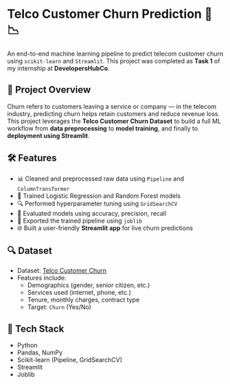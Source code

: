 # Telco Customer Churn Prediction 🧠📉

An end-to-end machine learning pipeline to predict telecom customer churn using `scikit-learn` and `Streamlit`. This project was completed as **Task 1** of my internship at **DevelopersHubCo**.

## 📌 Project Overview

Churn refers to customers leaving a service or company — in the telecom industry, predicting churn helps retain customers and reduce revenue loss. This project leverages the **Telco Customer Churn Dataset** to build a full ML workflow from **data preprocessing** to **model training**, and finally to **deployment using Streamlit**.

## 🛠️ Features

- 📊 Cleaned and preprocessed raw data using `Pipeline` and `ColumnTransformer`
- 🤖 Trained Logistic Regression and Random Forest models
- 🔍 Performed hyperparameter tuning using `GridSearchCV`
- 🧪 Evaluated models using accuracy, precision, recall
- 💾 Exported the trained pipeline using `joblib`
- 🌐 Built a user-friendly **Streamlit app** for live churn predictions

## 🔍 Dataset

- Dataset: [Telco Customer Churn](https://www.kaggle.com/blastchar/telco-customer-churn)
- Features include:
  - Demographics (gender, senior citizen, etc.)
  - Services used (internet, phone, etc.)
  - Tenure, monthly charges, contract type
  - Target: `Churn` (Yes/No)

## 🧰 Tech Stack

- Python
- Pandas, NumPy
- Scikit-learn (Pipeline, GridSearchCV)
- Streamlit
- Joblib


